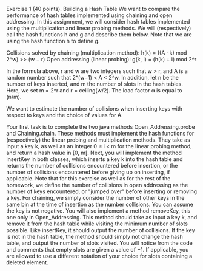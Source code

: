   Exercise 1 (40 points). Building a Hash Table We want to compare the performance of hash
tables implemented using chaining and open addressing. In this assignment, we will consider hash
tables implemented using the multiplication and linear probing methods. We will (respectively)
call the hash functions h and g and describe them below. Note that we are using the hash function
h to define g.

Collisions solved by chaining (multiplication method): h(k) = ((A · k) mod 2^w) >> (w − r)
Open addressing (linear probing): g(k, i) = (h(k) + i) mod 2^r

In the formula above, r and w are two integers such that w > r, and A is a random number
such that 2^(w−1) < A < 2^w. 
In addition, let n be the number of keys inserted, and m the number of slots in the hash tables. Here, we set 
m = 2^r and r = ceiling(w/2). 
The load factor α is equal to (n/m).

We want to estimate the number of collisions when inserting keys with respect to keys and the choice of values for A. 

Your first task is to complete the two java methods Open_Addressing.probe and Chaining.chain.
These methods must implement the hash functions for (respectively) the linear probing and multiplication methods. They take as input a key k, as well as an integer 0 ≤ i < m for the linear
probing method, and return a hash value in [0, m[.
Next, you will implement the method insertKey in both classes, which inserts a key k into
the hash table and returns the number of collisions encountered before insertion, or the number
of collisions encountered before giving up on inserting, if applicable. Note that for this exercise as
well as for the rest of the homework, we define the number of collisions in open addressing as the
number of keys encountered, or "jumped over" before inserting or removing a key. For chaining, we
simply consider the number of other keys in the same bin at the time of insertion as the number
collisions. You can assume the key is not negative.
You will also implement a method removeKey, this one only in Open_Addressing. This method
should take as input a key k, and remove it from the hash table while visiting the minimum number of slots possible. Like insertKey, it should output the number of collisions. If the key is not
in the hash table, the method should simply not change the hash table, and output the number
of slots visited. You will notice from the code and comments that empty slots are given a value
of −1. If applicable, you are allowed to use a different notation of your choice for slots containing
a deleted element.
